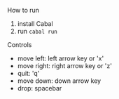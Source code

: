 
How to run
1. install Cabal
2. run `cabal run`

Controls
- move left: left arrow key or 'x'
- move right: right arrow key or 'z'
- quit: 'q'
- move down: down arrow key
- drop: spacebar